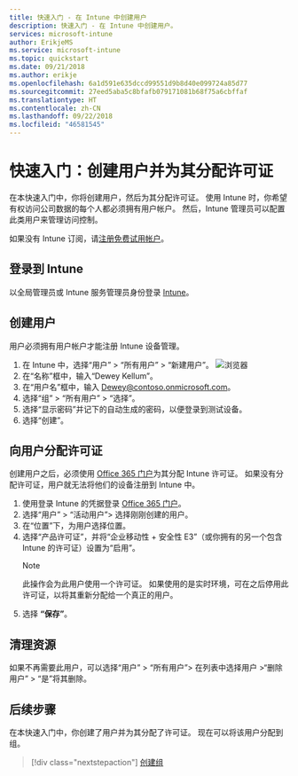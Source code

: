 ```yaml
---
title: 快速入门 - 在 Intune 中创建用户
description: 快速入门 - 在 Intune 中创建用户。
services: microsoft-intune
author: ErikjeMS
ms.service: microsoft-intune
ms.topic: quickstart
ms.date: 09/21/2018
ms.author: erikje
ms.openlocfilehash: 6a1d591e635dccd99551d9b8d40e099724a85d77
ms.sourcegitcommit: 27eed5aba5c8bfafb079171081b68f75a6cbffaf
ms.translationtype: HT
ms.contentlocale: zh-CN
ms.lasthandoff: 09/22/2018
ms.locfileid: "46581545"
---
```

# <a name="quickstart-create-a-user-and-assign-a-license-to-it"></a>快速入门：创建用户并为其分配许可证

在本快速入门中，你将创建用户，然后为其分配许可证。 使用 Intune 时，你希望有权访问公司数据的每个人都必须拥有用户帐户。 然后，Intune 管理员可以配置此类用户来管理访问控制。

如果没有 Intune 订阅，请[注册免费试用帐户](free-trial-sign-up.md)。

## <a name="sign-in-to-intune"></a>登录到 Intune

以全局管理员或 Intune 服务管理员身份登录 [Intune](https://aka.ms/intuneportal)。

## <a name="create-a-user"></a>创建用户

用户必须拥有用户帐户才能注册 Intune 设备管理。

1. 在 Intune 中，选择“用户” > “所有用户” > “新建用户”。
![浏览器](media/quickstart-create-user/create-user.png)
2. 在“名称”框中，输入“Dewey Kellum”。
3. 在“用户名”框中，输入 Dewey@contoso.onmicrosoft.com。
4. 选择“组” > “所有用户” > “选择”。
5. 选择“显示密码”并记下的自动生成的密码，以便登录到测试设备。
6. 选择“创建”。

## <a name="assign-a-license-to-the-user"></a>向用户分配许可证

创建用户之后，必须使用 [Office 365 门户](http://go.microsoft.com/fwlink/p/?LinkId=698854)为其分配 Intune 许可证。 如果没有分配许可证，用户就无法将他们的设备注册到 Intune 中。 

1. 使用登录 Intune 的凭据登录 [Office 365 门户](http://go.microsoft.com/fwlink/p/?LinkId=698854)。
2. 选择“用户” > “活动用户”> 选择刚刚创建的用户。
3. 在“位置”下，为用户选择位置。
3. 选择“产品许可证”，并将“企业移动性 + 安全性 E3”（或你拥有的另一个包含 Intune 的许可证）设置为“启用”。
   > [!NOTE]
   > 此操作会为此用户使用一个许可证。 如果使用的是实时环境，可在之后停用此许可证，以将其重新分配给一个真正的用户。
5. 选择 **“保存”**。

## <a name="clean-up-resources"></a>清理资源

如果不再需要此用户，可以选择“用户” > “所有用户”> 在列表中选择用户 >“删除用户” > “是”将其删除。

## <a name="next-steps"></a>后续步骤

在本快速入门中，你创建了用户并为其分配了许可证。 现在可以将该用户分配到组。

> [!div class="nextstepaction"]
> [创建组](quickstart-create-group.md)
